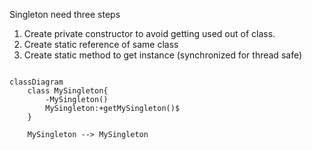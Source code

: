 Singleton need three steps

1. Create private constructor to avoid getting used out of class.
2. Create static reference of same class
3. Create static method to get instance (synchronized for thread safe)

```mermaid

classDiagram
    class MySingleton{
        -MySingleton()
        MySingleton:+getMySingleton()$
    }

    MySingleton --> MySingleton

```



